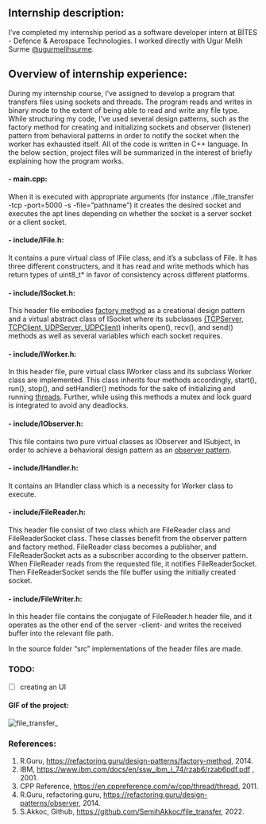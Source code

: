 ## Internship description:
I’ve completed my internship period as a software developer intern at BİTES - Defence & Aerospace Technologies. I worked directly with Ugur Melih Surme [@ugurmelihsurme](https://github.com/ugurmelihsurme).

## Overview of internship experience:
During my internship course, I’ve assigned to develop a program that transfers files using sockets and threads. The program reads and writes in binary mode to the extent of being able to read and write any file type. While structuring my code, I’ve used several design patterns, such as the factory method for creating and initializing sockets and observer (listener) pattern from behavioral patterns in order to notify the socket when the worker has exhausted itself. All of the code is written in C++ language.
In the below section, project files will be summarized in the interest of briefly explaining how the program works.
#### - main.cpp: 
When it is executed with appropriate arguments (for instance ./file_transfer -tcp -port=5000 -s -file=”pathname”) it creates the desired socket and executes the apt lines depending on whether the socket is a server socket or a client socket.
#### - include/IFile.h: 
It contains a pure virtual class of IFile class, and it’s a subclass of File. It has three different constructers, and it has read and write methods which has return types of uint8_t* in favor of consistency across different platforms.
#### - include/ISocket.h: 
This header file embodies [factory method](https://refactoring.guru/design-patterns/factory-method) as a creational design pattern and a virtual abstract class of ISocket where its subclasses [(TCPServer, TCPClient, UDPServer, UDPClient)](https://www.ibm.com/docs/en/ssw_ibm_i_74/rzab6/rzab6pdf.pdf) inherits open(), recv(), and send() methods as well as several variables which each socket requires.
#### - include/IWorker.h: 
In this header file, pure virtual class IWorker class and its subclass Worker class are implemented. This class inherits four methods accordingly, start(), run(), stop(), and setHandler() methods for the sake of initializing and running [threads](https://en.cppreference.com/w/cpp/thread/thread). Further, while using this methods a mutex and lock guard is integrated to avoid any deadlocks.
#### - include/IObserver.h: 
This file contains two pure virtual classes as IObserver and ISubject, in order to achieve a behavioral design pattern as an [observer pattern](https://refactoring.guru/design-patterns/observer).
#### - include/IHandler.h: 
It contains an IHandler class which is a necessity for Worker class to execute.
#### - include/FileReader.h: 
This header file consist of two class which are FileReader class and FileReaderSocket class. These classes benefit from the observer pattern and factory method. FileReader class becomes a publisher, and FileReaderSocket acts as a subscriber according to the observer pattern. When FileReader reads from the requested file, it notifies FileReaderSocket. Then FileReaderSocket sends the file buffer using the initially created socket. 
#### - include/FileWriter.h: 
In this header file contains the conjugate of FileReader.h header file, and it operates as the other end of the server -client- and writes the received buffer into the relevant file path.

In the source folder “src” implementations of the header files are made.

### TODO:
- [ ] creating an UI

#### GIF of the project:
![file_transfer_](https://github.com/SemihAkkoc/file_transfer/blob/main/file_transfer_.gif)

### References:
1) R.Guru, https://refactoring.guru/design-patterns/factory-method, 2014.
2) IBM, https://www.ibm.com/docs/en/ssw_ibm_i_74/rzab6/rzab6pdf.pdf , 2001.
3) CPP Reference, https://en.cppreference.com/w/cpp/thread/thread, 2011.
4) R.Guru, refactoring.guru, https://refactoring.guru/design-patterns/observer, 2014.
5) S.Akkoc, Github, https://github.com/SemihAkkoc/file_transfer, 2022.

